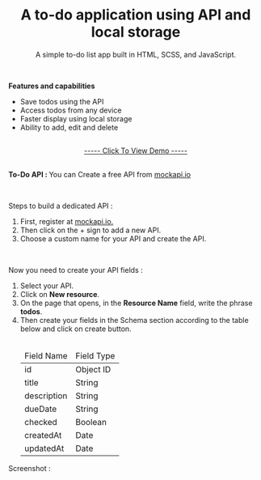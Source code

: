 <h1 align="center">A to-do application using API and local storage</h1>
<p align="center">A simple to-do list app built in HTML, SCSS, and JavaScript.</p>

</br>

<strong>Features and capabilities</strong>

<div>
    <ul>
        <li>Save todos using the API</li>
        <li>Access todos from any device</li>
        <li>Faster display using local storage</li>
        <li>Ability to add, edit and delete</li>
    </ul>
</div>

<h2></h2>

<p align="center"><a href="https://mre-dev.github.io/Todo/">----- Click To View Demo -----</a></p>

<h2></h2>

<p>
<strong>To-Do API : </strong>You can Create a free API from <a href="https://mockapi.io/">mockapi.io</a></p>

</br>

<div>
    <p>Steps to build a dedicated API :</p>
    <ol>
        <li> First, register at <a href="https://mockapi.io/">mockapi.io.</a></li>
        <li> Then click on the + sign to add a new API.</li>
        <li> Choose a custom name for your API and create the API.</li>
    </ol>
    </br>
    <p>Now you need to create your API fields :</p>
    <ol>
        <li> Select your API.</a></li>
        <li> Click on <strong>New resource</strong>.</li>
        <li> On the page that opens, in the <b>Resource Name</b> field, write the phrase <b>todos</b>.</li>
        <li> Then create your fields in the Schema section according to the table below and click on create button.</li>
        </br>
        <table align="left">
            <thead>
                <tr>
                    <td>Field Name</td>
                    <td>Field Type</td>
                </tr>
            </thead>
            <tbody>
                <tr>
                    <td>id</td>
                    <td>Object ID</td>
                </tr>
                <tr>
                    <td>title</td>
                    <td>String</td>
                </tr>
                <tr>
                    <td>description</td>
                    <td>String</td>
                </tr>
                <tr>
                    <td>dueDate</td>
                    <td>String</td>
                </tr>
                <tr>
                    <td>checked</td>
                    <td>Boolean</td>
                </tr>
                <tr>
                    <td>createdAt</td>
                    <td>Date</td>
                </tr>
                <tr>
                    <td>updatedAt</td>
                    <td>Date</td>
                </tr>
            </tbody>
        </table>
    </ol>
</div>

</br></br></br></br></br></br></br></br></br></br></br>

<h2></h2>

<p>Screenshot :</p>
